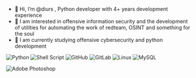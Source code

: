 - 👋 Hi, I’m @diurs , Python developer with 4+ years development experience
- 👀 I am interested in offensive information security and the development of utilities for automating the work of redteam, OSINT and something for the soul
- 🌱 I am currently studying offensive cybersecurity and python development

![Python](https://img.shields.io/badge/python-3670A0?style=for-the-badge&logo=python&logoColor=ffdd54)
![Shell Script](https://img.shields.io/badge/shell_script-%23121011.svg?style=for-the-badge&logo=gnu-bash&logoColor=white)
![GitHub](https://img.shields.io/badge/github-%23121011.svg?style=for-the-badge&logo=github&logoColor=white)
![GitLab](https://img.shields.io/badge/gitlab-%23181717.svg?style=for-the-badge&logo=gitlab&logoColor=white)
![Linux](https://img.shields.io/badge/Linux-FCC624?style=for-the-badge&logo=linux&logoColor=black)
![MySQL](https://img.shields.io/badge/mysql-%2300f.svg?style=for-the-badge&logo=mysql&logoColor=white)

![Adobe Photoshop](https://img.shields.io/badge/adobe%20photoshop-%2331A8FF.svg?style=for-the-badge&logo=adobe%20photoshop&logoColor=white)

<!---
diurs/diurs is a ✨ special ✨ repository because its `README.md` (this file) appears on your GitHub profile.
You can click the Preview link to take a look at your changes.
--->
